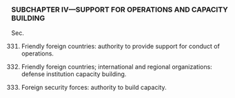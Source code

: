 ### SUBCHAPTER IV—SUPPORT FOR OPERATIONS AND CAPACITY BUILDING ###

Sec.

331. Friendly foreign countries: authority to provide support for conduct of operations.

332. Friendly foreign countries; international and regional organizations: defense institution capacity building.

333. Foreign security forces: authority to build capacity.